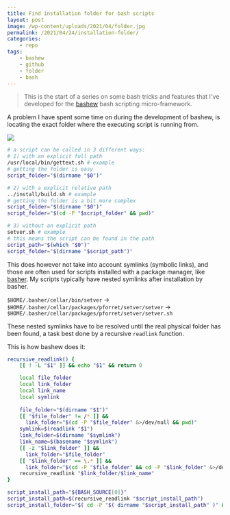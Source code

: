 ```yaml
---
title: Find installation folder for bash scripts
layout: post
image: /wp-content/uploads/2021/04/folder.jpg
permalink: /2021/04/24/installation-folder/
categories:
    - repo
tags:
    - bashew
    - github
    - folder
    - bash
---
```

> This is the start of a series on some bash tricks and features that I've developed for the [bashew](https://github.com/pforret/bashew) bash scripting micro-framework.

A problem I have spent some time on during the development of bashew, is locating the exact folder where the executing script is running from. 

![](/wp-content/uploads/2021/04/folder.jpg)

```bash
# a script can be called in 3 different ways:
# 1) with an explicit full path
/usr/local/bin/gettext.sh # example
# getting the folder is easy
script_folder="$(dirname "$0")"

# 2) with a explicit relative path
../install/build.sh # example
# getting the folder is a bit more complex
script_folder="$(dirname "$0")"
script_folder="$(cd -P "$script_folder" && pwd)"

# 3) without an explicit path
setver.sh # example
# this means the script can be found in the path
script_path="$(which "$0")"
script_folder="$(dirname "$script_path")"
```

This does however not take into account symlinks (symbolic links), and those are often used for scripts installed with a package manager, like [basher](https://basher.gitparade.com/package/). My scripts typically have nested symlinks after installation by basher. 

`$HOME/.basher/cellar/bin/setver` -> `$HOME/.basher/cellar/packages/pforret/setver/setver` -> `$HOME/.basher/cellar/packages/pforret/setver/setver.sh`

These nested symlinks have to be resolved until the real physical folder has been found, a task best done by a recursive `readlink` function.

This is how bashew does it:

```bash
recursive_readlink() {
    [[ ! -L "$1" ]] && echo "$1" && return 0

    local file_folder
    local link_folder
    local link_name
    local symlink
    
    file_folder="$(dirname "$1")"
    [[ "$file_folder" != /* ]] && 
      link_folder="$(cd -P "$file_folder" &>/dev/null && pwd)"
    symlink=$(readlink "$1")
    link_folder=$(dirname "$symlink")
    link_name=$(basename "$symlink")
    [[ -z "$link_folder" ]] && 
      link_folder="$file_folder"
    [[ "$link_folder" == \.* ]] && 
      link_folder="$(cd -P "$file_folder" && cd -P "$link_folder" &>/dev/null && pwd)"
    recursive_readlink "$link_folder/$link_name"
}

script_install_path="${BASH_SOURCE[0]}"
script_install_path=$(recursive_readlink "$script_install_path")
script_install_folder="$( cd -P "$( dirname "$script_install_path" )" && pwd )"
```
